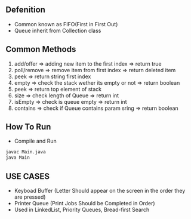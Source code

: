 ## Defenition

- Common known as FIFO(First in First Out)
- Queue inherit from Collection class


## Common Methods
1.  add/offer => adding new item to the first index => return true
2.  poll/remove => remove item from first index => return deleted item
3.  peek => return string first index
4.  empty => check the stack wether its empty or not => return boolean
5. peek => return top element of stack
6. size => check length of Queue => return int
7. isEmpty => check is queue empty => return int
8. contains => check if Queue contains param sring => return boolean
    
## How To Run

- Compile and Run
``` bash
javac Main.java
java Main
```

## USE CASES

- Keyboad Buffer (Letter Should appear on the screen in the order they are pressed)
- Printer Queue (Print Jobs Should be Completed in Order)
- Used in LinkedList, Priority Queues, Bread-first Search